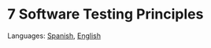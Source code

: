 # 7 Software Testing Principles

Languages: [Spanish](https://github.com/danielmoreno58/documentation/tree/master/Testing/README.es.md), [English](https://github.com/danielmoreno58/documentation/tree/master/Testing/README.md)